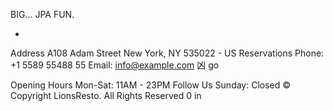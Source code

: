 
BIG... JPA
FUN.




*








Address
A108 Adam Street
New York, NY 535022 - US
Reservations
Phone: +1 5589 55488 55 Email: info@example.com
凶
go





Opening Hours
Mon-Sat: 11AM - 23PM
Follow Us
Sunday: Closed
© Copyright LionsResto. All Rights Reserved
0
in